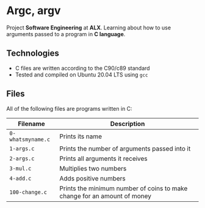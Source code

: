 # Argc, argv
Project **Software Engineering** at **ALX**. Learning about how to use arguments passed to a program in **C language**.

## Technologies
* C files are written according to the C90/c89 standard
* Tested and compiled on Ubuntu 20.04 LTS using `gcc`

## Files
All of the following files are programs written in C:

| Filename | Description |
| -------- | ----------- |
| `0-whatsmyname.c` | Prints its name |
| `1-args.c` | Prints the number of arguments passed into it |
| `2-args.c` | Prints all arguments it receives |
| `3-mul.c` | Multiplies two numbers |
| `4-add.c` | Adds positive numbers |
| `100-change.c` | Prints the minimum number of coins to make change for an amount of money |
